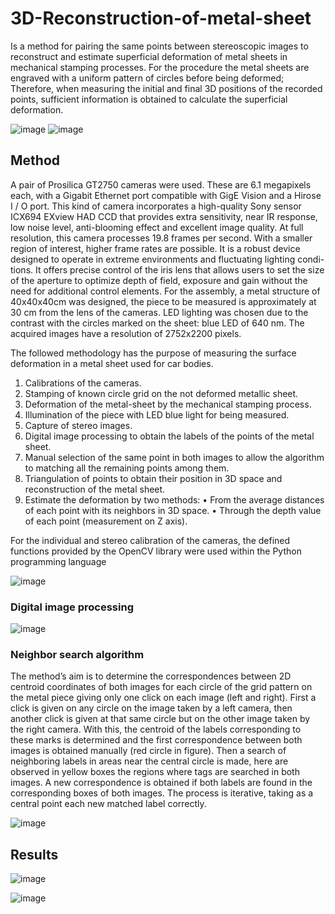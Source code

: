 # 3D-Reconstruction-of-metal-sheet
Is a method for pairing the same points between stereoscopic images to reconstruct and estimate superficial deformation of metal sheets in mechanical stamping processes. For the procedure the metal sheets are engraved with a uniform pattern of circles before being deformed; Therefore, when measuring the initial and final 3D positions of the recorded points, sufficient information is obtained to calculate the superficial deformation.

![image](https://user-images.githubusercontent.com/87040483/151662667-e98a7836-0d10-4053-a1c0-a8011b0e6c28.png)
![image](https://user-images.githubusercontent.com/87040483/151662678-d3cb38bf-f2dd-47c0-9ad5-e62a1beb0839.png)

## Method

A pair of Prosilica GT2750 cameras were used. These are 6.1 megapixels each, with a Gigabit Ethernet port compatible with GigE Vision and a Hirose I / O port. This kind of camera incorporates a high-quality Sony sensor ICX694 EXview HAD CCD that provides extra sensitivity, near IR response, low noise level, anti-blooming effect and excellent image quality. At full resolution, this camera processes 19.8 frames per second. With a smaller region of interest, higher frame rates are possible. It is a robust device designed to operate in extreme environments and fluctuating lighting condi-tions. It offers precise control of the iris lens that allows users to set the size of the aperture to optimize depth of field, exposure and gain without the need for additional control elements. For the assembly, a metal structure of 40x40x40cm was designed, the piece to be measured is approximately at 30 cm from the lens of the cameras. LED lighting was chosen due to the contrast with the circles marked on the sheet: blue LED of 640 nm. The acquired images have a resolution of 2752x2200 pixels.

The followed methodology has the purpose of measuring the surface deformation in a metal sheet used for car bodies. 
1.	Calibrations of the cameras.
2.	Stamping of known circle grid on the not deformed metallic sheet.
3.	Deformation of the metal-sheet by the mechanical stamping process.
4.	Illumination of the piece with LED blue light for being measured.
5.	Capture of stereo images.
6.	Digital image processing to obtain the labels of the points of the metal sheet.
7.	Manual selection of the same point in both images to allow the algorithm to matching all the remaining points among them.
8.	Triangulation of points to obtain their position in 3D space and reconstruction of the metal sheet.
9.	Estimate the deformation by two methods: 
   •	From the average distances of each point with its neighbors in 3D space.
   •	Through the depth value of each point (measurement on Z axis).

For the individual and stereo calibration of the cameras, the defined functions provided by the OpenCV library were used within the Python programming language

![image](https://user-images.githubusercontent.com/87040483/151662604-ada98399-39b5-4bb5-b671-ae952be4205b.png)


### 	Digital image processing 

![image](https://user-images.githubusercontent.com/87040483/151663596-cdc1426e-df86-4103-85e3-81acccf25865.png)

### Neighbor search algorithm

The method’s aim is to determine the correspondences between 2D centroid coordinates of both images for each circle of the grid pattern on the metal piece giving only one click on each image (left and right). First a click is given on any circle on the image taken by a left camera, then another click is given at that same circle but on the other image taken by the right camera. With this, the centroid of the labels corresponding to these marks is determined and the first correspondence between both images is obtained manually (red circle in figure). Then a search of neighboring labels in areas near the central circle is made, here are observed in yellow boxes the regions where tags are searched in both images. A new correspondence is obtained if both labels are found in the corresponding boxes of both images. The process is iterative, taking as a central point each new matched label correctly.

![image](https://user-images.githubusercontent.com/87040483/151663740-8a7bcaf4-01fd-413b-9d20-9458e35da7a6.png)


 ##  Results
 
 ![image](https://user-images.githubusercontent.com/87040483/151663773-b2c4cff1-f626-46a7-9a4e-baa648223f25.png)
 
 ![image](https://user-images.githubusercontent.com/87040483/151663913-ff5c39c9-8e11-49af-992a-42b941b74bbc.png)

 
 
